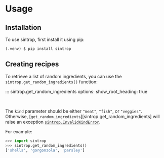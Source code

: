 Usage
=====

Installation
------------

To use sintrop, first install it using pip:

```console
(.venv) $ pip install sintrop
```

Creating recipes
----------------

To retrieve a list of random ingredients, you can use the
`sintrop.get_random_ingredients()` function:

::: sintrop.get_random_ingredients
    options:
      show_root_heading: true

<br>

The `kind` parameter should be either `"meat"`, `"fish"`, or `"veggies"`.
Otherwise, [`get_random_ingredients`][sintrop.get_random_ingredients] will raise an exception [`sintrop.InvalidKindError`](/api#sintrop.InvalidKindError).

For example:

```python
>>> import sintrop
>>> sintrop.get_random_ingredients()
['shells', 'gorgonzola', 'parsley']
```
